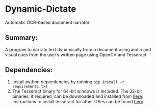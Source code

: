 # Dynamic-Dictate
Automatic OCR-based document narrator

## Summary:
A program to narrate text dynamically from a document using audio and visual cues from the user’s written page using OpenCV and Tesseract

## Dependencies:

1. Install python dependencies by running `pip install -r
    requirements.txt`
2. The Tesseract binary for 64-bit windows is included. The 32-bit binaries, if required, can be downloaded and installed from [here](https://digi.bib.uni-mannheim.de/tesseract/tesseract-ocr-w32-setup-v5.0.0-alpha.20210811.exe). Instructions to install tesseract for other OSes can be found [here](https://tesseract-ocr.github.io/tessdoc/Installation.html).

